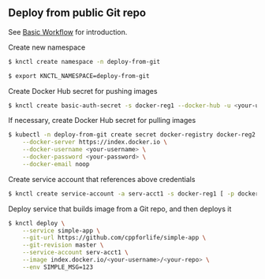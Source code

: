 ## Deploy from public Git repo

See [Basic Workflow](./basic-workflow.md) for introduction.

Create new namespace

```bash
$ knctl create namespace -n deploy-from-git

$ export KNCTL_NAMESPACE=deploy-from-git
```

Create Docker Hub secret for pushing images

```bash
$ knctl create basic-auth-secret -s docker-reg1 --docker-hub -u <your-username> -p <your-password>
```

If necessary, create Docker Hub secret for pulling images

```bash
$ kubectl -n deploy-from-git create secret docker-registry docker-reg2 \
    --docker-server https://index.docker.io \
    --docker-username <your-username> \
    --docker-password <your-password> \
    --docker-email noop
```

Create service account that references above credentials

```bash
$ knctl create service-account -a serv-acct1 -s docker-reg1 [ -p docker-reg2 ]
```

Deploy service that builds image from a Git repo, and then deploys it

```bash
$ knctl deploy \
    --service simple-app \
    --git-url https://github.com/cppforlife/simple-app \
    --git-revision master \
    --service-account serv-acct1 \
    --image index.docker.io/<your-username>/<your-repo> \
    --env SIMPLE_MSG=123
```
